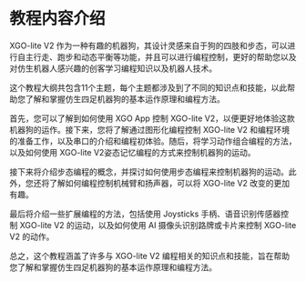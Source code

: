 ﻿---
sidebar_position: 1
sidebar_label: 教程内容介绍
---

# 教程内容介绍

XGO-lite V2 作为一种有趣的机器狗，其设计灵感来自于狗的四肢和步态，可以进行自主行走、跑步和动态平衡等功能，并且可以进行编程控制，更好的帮助您以及对仿生机器人感兴趣的创客学习编程知识以及机器人技术。

这个教程大纲共包含11个主题，每个主题都涉及到了不同的知识点和技能，以此帮助您了解和掌握仿生四足机器狗的基本运作原理和编程方法。

首先，您可以了解到如何使用 XGO  App 控制 XGO-lite V2，以便更好地体验这款机器狗的运作。接下来，您将了解通过图形化编程控制 XGO-lite V2 和编程环境的准备工作，以及串口的介绍和编程初体验。随后，将学习动作组合编程的方法，以及如何使用 XGO-lite V2姿态记忆编程的方式来控制机器狗的运动。

接下来将介绍步态编程的概念，并探讨如何使用步态编程来控制机器狗的运动。此外，您还将了解如何编程控制机械臂和扬声器，可以将 XGO-lite V2 改变的更加有趣。

最后将介绍一些扩展编程的方法，包括使用 Joysticks 手柄、语音识别传感器控制 XGO-lite V2 的运动，以及如何使用 AI 摄像头识别路牌或卡片来控制 XGO-lite V2 的动作。

总之，这个教程涵盖了许多与 XGO-lite V2 编程相关的知识点和技能，旨在帮助您了解和掌握仿生四足机器狗的基本运作原理和编程方法。
